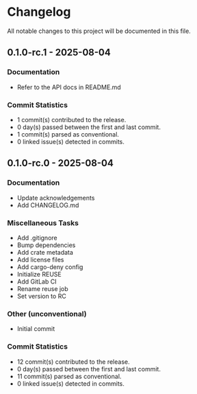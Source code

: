 # Changelog

All notable changes to this project will be documented in this file.

## 0.1.0-rc.1 - 2025-08-04

### Documentation

- Refer to the API docs in README.md

### Commit Statistics

- 1 commit(s) contributed to the release.
- 0 day(s) passed between the first and last commit.
- 1 commit(s) parsed as conventional.
- 0 linked issue(s) detected in commits.

## 0.1.0-rc.0 - 2025-08-04

### Documentation

- Update acknowledgements
- Add CHANGELOG.md

### Miscellaneous Tasks

- Add .gitignore
- Bump dependencies
- Add crate metadata
- Add license files
- Add cargo-deny config
- Initialize REUSE
- Add GitLab CI
- Rename reuse job
- Set version to RC

### Other (unconventional)

- Initial commit

### Commit Statistics

- 12 commit(s) contributed to the release.
- 0 day(s) passed between the first and last commit.
- 11 commit(s) parsed as conventional.
- 0 linked issue(s) detected in commits.

<!-- generated by git-cliff -->
